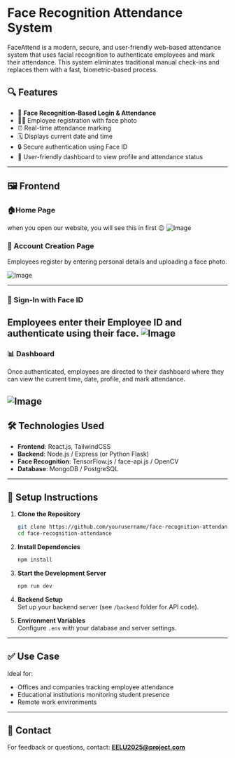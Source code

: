 
# Face Recognition Attendance System

FaceAttend is a modern, secure, and user-friendly web-based attendance system that uses facial recognition to authenticate employees and mark their attendance. This system eliminates traditional manual check-ins and replaces them with a fast, biometric-based process.

## 🔍 Features

- 📸 **Face Recognition-Based Login & Attendance**
- 👨‍💼 Employee registration with face photo
- ⏰ Real-time attendance marking
- 🗓 Displays current date and time
- 🔒 Secure authentication using Face ID
- 🧾 User-friendly dashboard to view profile and attendance status

---

## 🖼️ Frontend

### 🏠Home Page

when you open our website, you will see this in first 😉
![Image](https://github.com/user-attachments/assets/dac7b52f-62fb-44ce-ae30-dbec19beabba)
### 📝 Account Creation Page

Employees register by entering personal details and uploading a face photo.

![Image](https://github.com/user-attachments/assets/2d647ce2-ce74-48fe-af01-af9a5291c76d)

---

### 🔐 Sign-In with Face ID

Employees enter their Employee ID and authenticate using their face.
![Image](https://github.com/user-attachments/assets/1d84f06a-003d-4129-87bd-58e8e1e9d144)
---

### 📊 Dashboard

Once authenticated, employees are directed to their dashboard where they can view the current time, date, profile, and mark attendance.

![Image](https://github.com/user-attachments/assets/0a232213-4ac0-4c68-b7a2-9b2e04aeea4c)
---

## 🛠️ Technologies Used

- **Frontend**: React.js, TailwindCSS
- **Backend**: Node.js / Express (or Python Flask)
- **Face Recognition**: TensorFlow.js / face-api.js / OpenCV
- **Database**: MongoDB / PostgreSQL

---

## 📌 Setup Instructions

1. **Clone the Repository**  
   ```bash
   git clone https://github.com/yourusername/face-recognition-attendance.git
   cd face-recognition-attendance
   ```

2. **Install Dependencies**  
   ```bash
   npm install
   ```

3. **Start the Development Server**  
   ```bash
   npm run dev
   ```

4. **Backend Setup**  
   Set up your backend server (see `/backend` folder for API code).

5. **Environment Variables**  
   Configure `.env` with your database and server settings.

---

## ✅ Use Case

Ideal for:

- Offices and companies tracking employee attendance
- Educational institutions monitoring student presence
- Remote work environments

---

## 📧 Contact

For feedback or questions, contact: **EELU2025@project.com**
